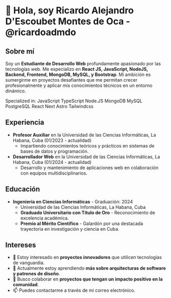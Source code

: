 # 👋 Hola, soy Ricardo Alejandro D'Escoubet Montes de Oca  - @ricardoadmdo

## Sobre mí
Soy un **Estudiante de Desarrollo Web** profundamente apasionado por las tecnologías web. Me especializo en **React JS, JavaScript, NodeJS, Backend, Frontend, MongoDB, MySQL, y Bootstrap**. Mi ambición es sumergirme en proyectos desafiantes que me permitan crecer profesionalmente y aplicar mis conocimientos técnicos en un entorno dinámico.



Specialized in:
JavaScript TypeScript Node.JS MongoDB MySQL PostgreSQL React Next Astro Tailwindcss

## Experiencia
- **Profesor Auxiliar** en la Universidad de las Ciencias Informáticas, La Habana, Cuba (01/2023 - actualidad)
  - Impartiendo conocimientos teóricos y prácticos en sistemas de bases de datos y programación.
- **Desarrollador Web** en la Universidad de las Ciencias Informáticas, La Habana, Cuba (01/2024 - actualidad)
  - Desarrollo y mantenimiento de aplicaciones web en colaboración con equipos multidisciplinarios.

## Educación
- **Ingeniería en Ciencias Informáticas** - Graduación: 2024
  - Universidad de las Ciencias Informáticas, La Habana, Cuba
  - **Graduado Universitario con Título de Oro** - Reconocimiento de excelencia académica.
  - **Premio al Mérito Científico** - Galardón por una destacada trayectoria en investigación y ciencia en Cuba.

## Intereses
- 👀 Estoy interesado en **proyectos innovadores** que utilicen tecnologías de vanguardia.
- 🌱 Actualmente estoy aprendiendo **más sobre arquitecturas de software y patrones de diseño**.
- 💞️ Busco colaborar en **proyectos que tengan un impacto positivo en la comunidad**.
- 📫 Puedes contactarme a través de mi correo electrónico.

<!---
ricardoadmdo/ricardoadmdo es un repositorio ✨ especial ✨ porque su `README.md` (este archivo) aparece en tu perfil de GitHub.
Puedes hacer clic en el enlace de vista previa para echar un vistazo a tus cambios.
--->
